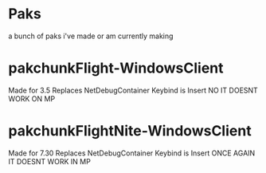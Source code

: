 # Paks
a bunch of paks i've made or am currently making

# pakchunkFlight-WindowsClient
Made for 3.5
Replaces NetDebugContainer
Keybind is Insert
NO IT DOESNT WORK ON MP

# pakchunkFlightNite-WindowsClient
Made for 7.30
Replaces NetDebugContainer
Keybind is Insert
ONCE AGAIN IT DOESNT WORK IN MP
